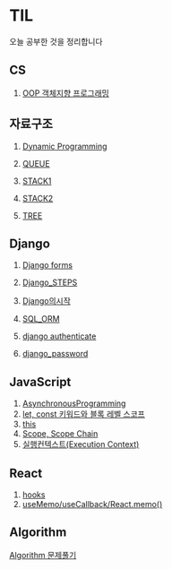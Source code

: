# TIL

오늘 공부한 것을 정리합니다

## CS

 1. [OOP 객체지향 프로그래밍](CS/OOP.md)

## 자료구조

 1. [Dynamic Programming](자료구조/DynamicProgramming.md)

 2. [QUEUE](자료구조/QUEUE.md)

 3. [STACK1](자료구조/STACK1.md)

 4. [STACK2](자료구조/STACK2.md)

 5. [TREE](자료구조/TREE.md)

## Django

 1. [Django forms](Django/Django_forms.md)

 2. [Django_STEPS](Django/Django_STEPS.md)

 3. [Django의시작](Django/Django의시작.md)

 4. [SQL_ORM](Django/SQL_ORM.md)

 5. [django authenticate](Django/django_authenticate.md)

 6. [django_password](Django/django_password.md)

## JavaScript

1. [AsynchronousProgramming](JavaScript/AsynchronousProgramming.md)
2. [let, const 키워드와 블록 레벨 스코프](JavaScript/letconst키워드와블록레벨스코프.md)
3. [this](JavaScript/this.md)
4. [Scope, Scope Chain](JavaScript/스코프.md)
5. [실행컨텍스트(Execution Context)](JavaScript/실행컨텍스트(ExecutionContext).md)

## React

1. [hooks](React/hooks.md)
2. [useMemo/useCallback/React.memo()](React/memoization.md)

## Algorithm

[Algorithm 문제풀기](algorithm)  

